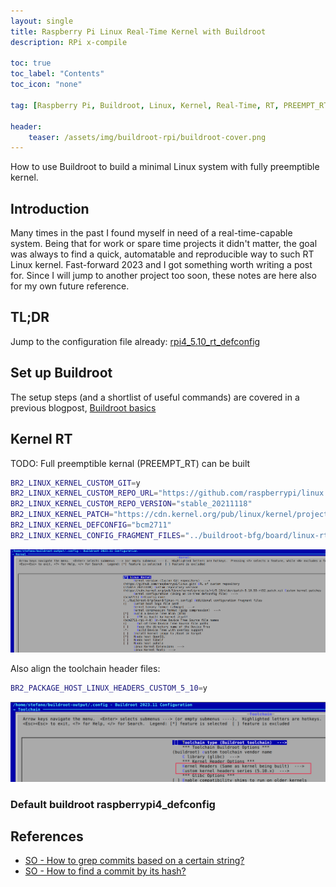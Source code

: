 ```yaml
---
layout: single
title: Raspberry Pi Linux Real-Time Kernel with Buildroot
description: RPi x-compile

toc: true
toc_label: "Contents"
toc_icon: "none"

tag: [Raspberry Pi, Buildroot, Linux, Kernel, Real-Time, RT, PREEMPT_RT]

header:
    teaser: /assets/img/buildroot-rpi/buildroot-cover.png
---
```


How to use Buildroot to build a minimal Linux system with fully preemptible kernel.

## Introduction

Many times in the past I found myself in need of a real-time-capable system. Being that for work or spare time projects it didn't matter, the goal was always to find a quick, automatable and reproducible way to such RT Linux kernel. 
Fast-forward 2023 and I got something worth writing a post for. Since I will jump to another project too soon, these notes are here also for my own future reference.

## TL;DR

Jump to the configuration file already: [rpi4_5.10_rt_defconfig](https://github.com/cooked/buildroot-ext/blob/master/configs/rpi4_5.10_rt_defconfig)

## Set up Buildroot

The setup steps (and a shortlist of useful commands) are covered in a previous blogpost, [Buildroot basics]()

## Kernel RT

TODO: Full preemptible kernal (PREEMPT_RT) can be built  

```bash
BR2_LINUX_KERNEL_CUSTOM_GIT=y
BR2_LINUX_KERNEL_CUSTOM_REPO_URL="https://github.com/raspberrypi/linux.git"
BR2_LINUX_KERNEL_CUSTOM_REPO_VERSION="stable_20211118"
BR2_LINUX_KERNEL_PATCH="https://cdn.kernel.org/pub/linux/kernel/projects/rt/5.10/older/patch-5.10.59-rt52.patch.xz"
BR2_LINUX_KERNEL_DEFCONFIG="bcm2711"
BR2_LINUX_KERNEL_CONFIG_FRAGMENT_FILES="../buildroot-bfg/board/linux-rt.config"
```

![Alt text](../assets/img/buildroot-rpi/buildroot-rpi-kernel.png)

Also align the toolchain header files:

```bash
BR2_PACKAGE_HOST_LINUX_HEADERS_CUSTOM_5_10=y
```

![Alt text](../assets/img/buildroot-rpi/buildroot-rpi-kernel-toolchain.png)



### Default buildroot raspberrypi4_defconfig 





## References

- [SO - How to grep commits based on a certain string?](https://stackoverflow.com/questions/1337320/how-to-grep-commits-based-on-a-certain-string)
- [SO - How to find a commit by its hash?](https://stackoverflow.com/questions/14167335/how-to-find-a-commit-by-its-hash)
